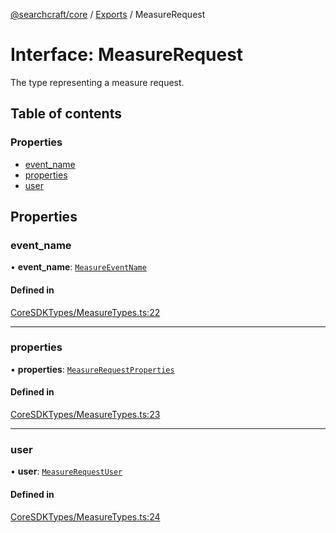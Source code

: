 [@searchcraft/core](../README.md) / [Exports](../modules.md) / MeasureRequest

# Interface: MeasureRequest

The type representing a measure request.

## Table of contents

### Properties

- [event\_name](MeasureRequest.md#event_name)
- [properties](MeasureRequest.md#properties)
- [user](MeasureRequest.md#user)

## Properties

### event\_name

• **event\_name**: [`MeasureEventName`](../modules.md#measureeventname)

#### Defined in

[CoreSDKTypes/MeasureTypes.ts:22](https://bitbucket.org/madebychalk/searchcraft-javascript-sdks/src/9ae1822c027894501f0c9466b2735e3ddcdec128/packages/core-sdk/src/CoreSDKTypes/MeasureTypes.ts#lines-22)

___

### properties

• **properties**: [`MeasureRequestProperties`](MeasureRequestProperties.md)

#### Defined in

[CoreSDKTypes/MeasureTypes.ts:23](https://bitbucket.org/madebychalk/searchcraft-javascript-sdks/src/9ae1822c027894501f0c9466b2735e3ddcdec128/packages/core-sdk/src/CoreSDKTypes/MeasureTypes.ts#lines-23)

___

### user

• **user**: [`MeasureRequestUser`](MeasureRequestUser.md)

#### Defined in

[CoreSDKTypes/MeasureTypes.ts:24](https://bitbucket.org/madebychalk/searchcraft-javascript-sdks/src/9ae1822c027894501f0c9466b2735e3ddcdec128/packages/core-sdk/src/CoreSDKTypes/MeasureTypes.ts#lines-24)
